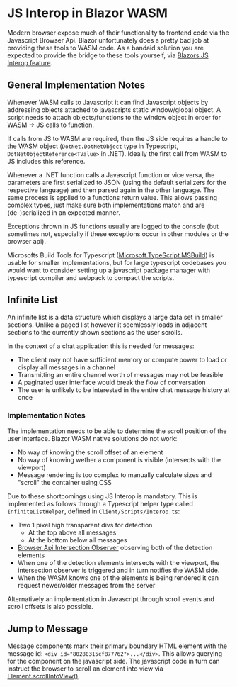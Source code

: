 # JS Interop in Blazor WASM
Modern browser expose much of their functionality to frontend code via the Javascript Browser Api. Blazor unfortunately does a pretty bad job at providing these tools to WASM code. As a bandaid solution you are expected to provide the bridge to these tools yourself, via [Blazors JS Interop feature](https://docs.microsoft.com/en-us/aspnet/core/blazor/javascript-interoperability/?view=aspnetcore-6.0).

## General Implementation Notes
Whenever WASM calls to Javascript it can find Javascript objects by addressing objects attached to javascripts static window/global object. A script needs to attach objects/functions to the window object in order for WASM -> JS calls to function.

If calls from JS to WASM are required, then the JS side requires a handle to the WASM object (`DotNet.DotNetObject` type in Typescript, `DotNetObjectReference<TValue>` in .NET). Ideally the first call from WASM to JS includes this reference.

Whenever a .NET function calls a Javascript function or vice versa, the parameters are first serialized to JSON (using the default serializers for the respective language) and then parsed again in the other language. The same process is applied to a functions return value. This allows passing complex types, just make sure both implementations match and are (de-)serialized in an expected manner.

Exceptions thrown in JS functions usually are logged to the console (but sometimes not, especially if these exceptions occur in other modules or the browser api).

Microsofts Build Tools for Typescript ([Microsoft.TypeScript.MSBuild](https://www.nuget.org/packages/Microsoft.TypeScript.MSBuild/)) is usable for smaller implementations, but for large typescript codebases you would want to consider setting up a javascript package manager with typescript compiler and webpack to compact the scripts.

## Infinite List
An infinite list is a data structure which displays a large data set in smaller sections. Unlike a paged list however it seemlessly loads in adjacent sections to the currently shown sections as the user scrolls. 

In the context of a chat application this is needed for messages:
* The client may not have sufficient memory or compute power to load or display all messages in a channel
* Transmitting an entire channel worth of messages may not be feasible
* A paginated user interface would break the flow of conversation
* The user is unlikely to be interested in the entire chat message history at once

### Implementation Notes
The implementation needs to be able to determine the scroll position of the user interface. 
Blazor WASM native solutions do not work:
* No way of knowing the scroll offset of an element
* No way of knowing wether a component is visible (intersects with the viewport)
* Message rendering is too complex to manually calculate sizes and "scroll" the container using CSS

Due to these shortcomings using JS Interop is mandatory. This is implemented as follows through a Typescript helper type called `InfiniteListHelper`, defined in `Client/Scripts/Interop.ts`:

* Two 1 pixel high transparent divs for detection
    * At the top above all messages
    * At the bottom below all messages
* [Browser Api Intersection Observer](https://developer.mozilla.org/en-US/docs/Web/API/Intersection_Observer_API) observing both of the detection elements
* When one of the detection elements intersects with the viewport, the intersection observer is triggered and in turn notifies the WASM side.
* When the WASM knows one of the elements is being rendered it can request newer/older messages from the server

Alternatively an implementation in Javascript through scroll events and scroll offsets is also possible.
## Jump to Message
Message components mark their primary boundary HTML element with the message id: `<div id="80280315cf877762">...</div>`. This allows querying for the component on the javascript side. The javascript code in turn can instruct the browser to scroll an element into view via [Element.scrollIntoView()](https://developer.mozilla.org/en-US/docs/Web/API/Element/scrollIntoView).